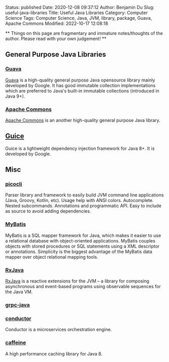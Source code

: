 Status: published
Date: 2020-12-08 09:37:12
Author: Benjamin Du
Slug: useful-java-libraries
Title: Useful Java Libraries
Category: Computer Science
Tags: Computer Science, Java, JVM, library, package, Guava, Apache Commons
Modified: 2022-10-17 12:08:18

**
Things on this page are fragmentary and immature notes/thoughts of the author.
Please read with your own judgement!
**

## General Purpose Java Libraries

### [Guava](https://github.com/google/guava)
[Guava](https://github.com/google/guava)
is a high-quality general purpose Java opensource library mainly developed by Google.
It has good immutable collection implementations
which are preferred to Java's built-in immutable collections (introduced in Java 9+).

### [Apache Commons](https://commons.apache.org/)
[Apache Commons](https://commons.apache.org/)
is an another high-quality general purpose Java library.

## [Guice](https://github.com/google/guice)

Guice is a lightweight dependency injection framework for Java 8+.
It is developed by Google.

## Misc
### [picocli](https://github.com/remkop/picocli)

Parser library and framework to easily build JVM command line applications (Java, Groovy, Kotlin, etc). 
Usage help with ANSI colors. Autocomplete. Nested subcommands. Annotations and programmatic API. 
Easy to include as source to avoid adding dependencies.

### [MyBatis](https://github.com/mybatis/mybatis-3)
MyBatis is a SQL mapper framework for Java,
which makes it easier to use a relational database with object-oriented applications. 
MyBatis couples objects with stored procedures or SQL statements using a XML descriptor or annotations. 
Simplicity is the biggest advantage of the MyBatis data mapper over object relational mapping tools.


### [RxJava](https://github.com/ReactiveX/RxJava)
[RxJava](https://github.com/ReactiveX/RxJava)
is a reactive extensions for the JVM – a library for composing asynchronous and event-based programs using observable sequences for the Java VM.


### [grpc-java](https://github.com/grpc/grpc-java)

### [conductor](https://github.com/Netflix/conductor)

Conductor is a microservices orchestration engine.

### [caffeine](https://github.com/ben-manes/caffeine)

A high performance caching library for Java 8.
